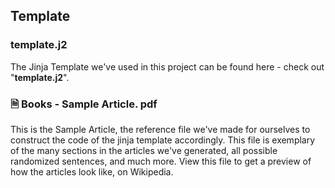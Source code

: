## Template


### template.j2
The Jinja Template we've used in this project can be found here - check out "**template.j2**".</br>

### 🗎 Books - Sample Article. pdf
This is the Sample Article, the reference file we've made for ourselves to construct the code of the jinja template accordingly. This file is exemplary of the many sections in the articles we've generated, all possible randomized sentences, and much more. View this file to get a preview of how the articles look like, on Wikipedia.
